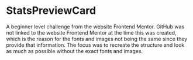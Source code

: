 # StatsPreviewCard
A beginner level challenge from the website Frontend Mentor. 
GitHub was not linked to the website Frontend Mentor at the time this was created,
which is the reason for the fonts and images not being the same since they provide that information.
The focus was to recreate the structure and look as much as possible without the exact fonts and images.
